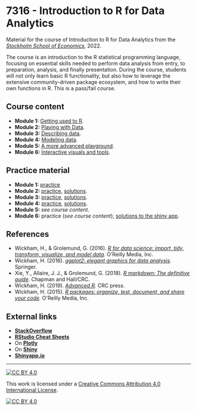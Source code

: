 # 7316 - Introduction to R for Data Analytics

Material for the course of Introduction to R for Data Analytics from the [_Stockholm School of Economics_](https://pcw.hhs.se/course/7316), 2022.

The course is an introduction to the R statistical programming language, focusing on essential skills needed to perform data analysis from entry, to preparation, analysis, and finally presentation. During the course, students will not only learn basic R functionality, but also how to leverage the extensive community-driven package ecosystem, and how to write their own functions in R. This is a pass/fail course.

## Course content

* **Module 1:** [Getting used to R](docs/7316_module_1_course.pdf).
* **Module 2:** [Playing with Data](docs/7316_module_2_course.pdf).
* **Module 3:** [Describing data](docs/7316_module_3_course.pdf).
* **Module 4:** [Modeling data](docs/7316_module_4_course.pdf).
* **Module 5:** [A more advanced playground](docs/7316_module_5_course.pdf).
* **Module 6:** [Interactive visuals and tools](docs/7316_module_6_course.pdf).

## Practice material

* **Module 1:** [practice](docs/7316_module_1_practice.pdf)
* **Module 2:** [practice](docs/7316_module_2_practice.pdf), [solutions](docs/7316_module_2_solutions.pdf).
* **Module 3:** [practice](docs/7316_module_3_practice.pdf), [solutions](docs/7316_module_3_solutions.pdf).
* **Module 4:** [practice](docs/7316_module_4_practice.pdf), [solutions](docs/7316_module_4_solutions.pdf).
* **Module 5:**  _see course content_.
* **Module 6:**  practice (_see course content_), [solutions to the shiny app](7316_module_6_shiny.R).

## References

* Wickham, H., & Grolemund, G. (2016). _[R for data science: import, tidy, transform, visualize, and model data](https://r4ds.had.co.nz/)._ O'Reilly Media, Inc.
* Wickham, H. (2016). _[ggplot2: elegant graphics for data analysis](https://ggplot2-book.org/)._ Springer. 
* Xie, Y., Allaire, J. J., & Grolemund, G. (2018). _[R markdown: The definitive guide](https://bookdown.org/yihui/rmarkdown/)._ Chapman and Hall/CRC.
* Wickham, H. (2019). _[Advanced R](https://adv-r.hadley.nz)._ CRC press.
* Wickham, H. (2015). _[R packages: organize, test, document, and share your code](https://r-pkgs.org/)._ O'Reilly Media, Inc. 

## External links

* [**StackOverflow**](https://stackoverflow.com/questions/tagged/r)
* [**RStudio Cheat Sheets**](https://www.rstudio.com/resources/cheatsheets/)
* On [**Plotly**](https://plotly.com/r/)
* On [**Shiny**](https://shiny.rstudio.com/tutorial/)
* [**Shinyapp.io**](https://www.shinyapps.io/)

* * *

[![CC BY 4.0][cc-by-shield]][cc-by]

This work is licensed under a [Creative Commons Attribution 4.0 International License][cc-by].

[![CC BY 4.0][cc-by-image]][cc-by]

[cc-by]: http://creativecommons.org/licenses/by/4.0/
[cc-by-image]: https://i.creativecommons.org/l/by/4.0/88x31.png
[cc-by-shield]: https://img.shields.io/badge/License-CC%20BY%204.0-lightgrey.svg
